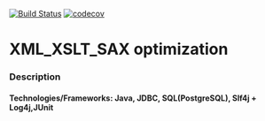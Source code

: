 [![Build Status](https://travis-ci.org/magidin91/xml_xslt_sax_optimization.svg?branch=master)](https://travis-ci.org/magidin91/xml_xslt_sax_optimization)
[![codecov](https://codecov.io/gh/magidin91/xml_xslt_sax_optimization/branch/master/graph/badge.svg)](https://codecov.io/gh/magidin91/xml_xslt_sax_optimization)
# XML_XSLT_SAX optimization   

### Description

#### Technologies/Frameworks: Java, JDBC, SQL(PostgreSQL), Slf4j + Log4j,JUnit
